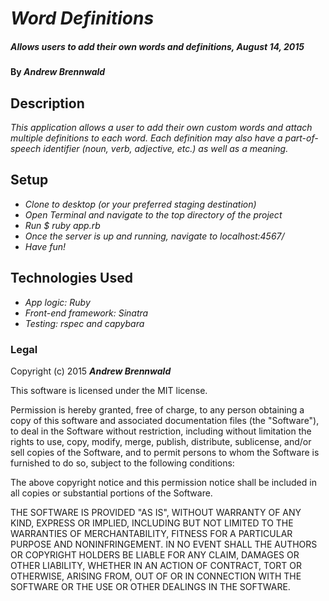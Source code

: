 # _Word Definitions_

##### _Allows users to add their own words and definitions, August 14, 2015_

#### By _**Andrew Brennwald**_

## Description

_This application allows a user to add their own custom words and attach multiple definitions to each word. Each definition may also have a part-of-speech identifier (noun, verb, adjective, etc.) as well as a meaning._

## Setup

* _Clone to desktop (or your preferred staging destination)_
* _Open Terminal and navigate to the top directory of the project_
* _Run $ ruby app.rb_
* _Once the server is up and running, navigate to localhost:4567/_
* _Have fun!_

## Technologies Used

* _App logic: Ruby_
* _Front-end framework: Sinatra_
* _Testing: rspec and capybara_

### Legal

Copyright (c) 2015 **_Andrew Brennwald_**

This software is licensed under the MIT license.

Permission is hereby granted, free of charge, to any person obtaining a copy
of this software and associated documentation files (the "Software"), to deal
in the Software without restriction, including without limitation the rights
to use, copy, modify, merge, publish, distribute, sublicense, and/or sell
copies of the Software, and to permit persons to whom the Software is
furnished to do so, subject to the following conditions:

The above copyright notice and this permission notice shall be included in
all copies or substantial portions of the Software.

THE SOFTWARE IS PROVIDED "AS IS", WITHOUT WARRANTY OF ANY KIND, EXPRESS OR
IMPLIED, INCLUDING BUT NOT LIMITED TO THE WARRANTIES OF MERCHANTABILITY,
FITNESS FOR A PARTICULAR PURPOSE AND NONINFRINGEMENT. IN NO EVENT SHALL THE
AUTHORS OR COPYRIGHT HOLDERS BE LIABLE FOR ANY CLAIM, DAMAGES OR OTHER
LIABILITY, WHETHER IN AN ACTION OF CONTRACT, TORT OR OTHERWISE, ARISING FROM,
OUT OF OR IN CONNECTION WITH THE SOFTWARE OR THE USE OR OTHER DEALINGS IN
THE SOFTWARE.
